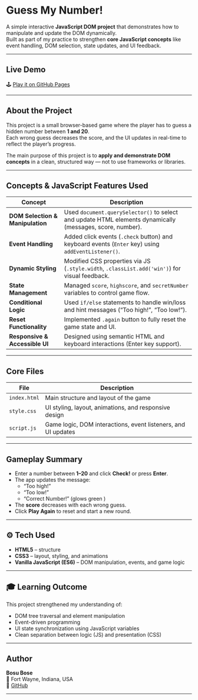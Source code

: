 # Guess My Number!

A simple interactive **JavaScript DOM project** that demonstrates how to manipulate and update the DOM dynamically.  
Built as part of my practice to strengthen **core JavaScript concepts** like event handling, DOM selection, state updates, and UI feedback.

---

##  **Live Demo**
🕹️ [Play it on GitHub Pages](https://bosubose132.github.io/Guess-my-number-js/)

---

##  **About the Project**
This project is a small browser-based game where the player has to guess a hidden number between **1 and 20**.  
Each wrong guess decreases the score, and the UI updates in real-time to reflect the player’s progress.

The main purpose of this project is to **apply and demonstrate DOM concepts** in a clean, structured way — not to use frameworks or libraries.

---

##  **Concepts & JavaScript Features Used**

| Concept | Description |
|----------|--------------|
| **DOM Selection & Manipulation** | Used `document.querySelector()` to select and update HTML elements dynamically (messages, score, number). |
| **Event Handling** | Added click events (`.check` button) and keyboard events (`Enter` key) using `addEventListener()`. |
| **Dynamic Styling** | Modified CSS properties via JS (`.style.width`, `.classList.add('win')`) for visual feedback. |
| **State Management** | Managed `score`, `highscore`, and `secretNumber` variables to control game flow. |
| **Conditional Logic** | Used `if/else` statements to handle win/loss and hint messages (“Too high!”, “Too low!”). |
| **Reset Functionality** | Implemented `.again` button to fully reset the game state and UI. |
| **Responsive & Accessible UI** | Designed using semantic HTML and keyboard interactions (Enter key support). |

---

##  **Core Files**
| File | Description |
|------|--------------|
| `index.html` | Main structure and layout of the game |
| `style.css` | UI styling, layout, animations, and responsive design |
| `script.js` | Game logic, DOM interactions, event listeners, and UI updates |

---

##  **Gameplay Summary**
- Enter a number between **1–20** and click **Check!** or press **Enter**.  
- The app updates the message:  
  - “Too high!”  
  - “Too low!”  
  - “Correct Number!” (glows green )  
- The **score** decreases with each wrong guess.  
- Click **Play Again** to reset and start a new round.

---

## ⚙️ **Tech Used**
- **HTML5** – structure  
- **CSS3** – layout, styling, and animations  
- **Vanilla JavaScript (ES6)** – DOM manipulation, events, and game logic  

---

## 🎓 **Learning Outcome**
This project strengthened my understanding of:
- DOM tree traversal and element manipulation  
- Event-driven programming  
- UI state synchronization using JavaScript variables  
- Clean separation between logic (JS) and presentation (CSS)

---

##  **Author**
**Bosu Bose**  
📍 Fort Wayne, Indiana, USA  
🔗 [GitHub](https://github.com/bosuBose132)

---
